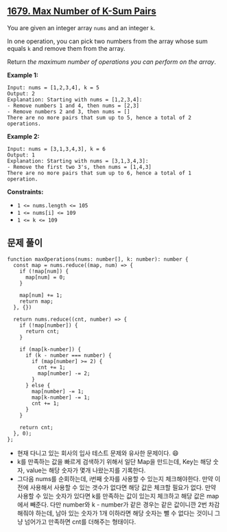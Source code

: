 ## **[1679.  Max Number of K-Sum Pairs](https://leetcode.com/problems/max-number-of-k-sum-pairs)**

You are given an integer array  `nums`  and an integer  `k`.

In one operation, you can pick two numbers from the array whose sum equals  `k`  and remove them from the array.

Return  *the maximum number of operations you can perform on the array*.

**Example 1:**

```
Input: nums = [1,2,3,4], k = 5
Output: 2
Explanation: Starting with nums = [1,2,3,4]:
- Remove numbers 1 and 4, then nums = [2,3]
- Remove numbers 2 and 3, then nums = []
There are no more pairs that sum up to 5, hence a total of 2 operations.
```

**Example 2:**

```
Input: nums = [3,1,3,4,3], k = 6
Output: 1
Explanation: Starting with nums = [3,1,3,4,3]:
- Remove the first two 3's, then nums = [1,4,3]
There are no more pairs that sum up to 6, hence a total of 1 operation.
```

**Constraints:**

- `1 <= nums.length <= 105`
- `1 <= nums[i] <= 109`
- `1 <= k <= 109`

## 문제 풀이

```tsx
function maxOperations(nums: number[], k: number): number {
  const map = nums.reduce((map, num) => {
    if (!map[num]) {
      map[num] = 0;
    }

    map[num] += 1;
    return map;
  }, {})

  return nums.reduce((cnt, number) => {
    if (!map[number]) {
      return cnt;
    }

    if (map[k-number]) {
      if (k - number === number) {
        if (map[number] >= 2) {
          cnt += 1;
          map[number] -= 2;
        }
      } else {
        map[number] -= 1;
        map[k-number] -= 1;
        cnt += 1;
      }
    }

    return cnt;
  }, 0);
};
```

- 현재 다니고 있는 회사의 입사 테스트 문제와 유사한 문제이다. 😄
- k를 만족하는 값을 빠르게 검색하기 위해서 일단 Map을 만드는데, Key는 해당 숫자, value는 해당 숫자가 몇개 나왔는지를 기록한다.
- 그다음 nums를 순회하는데, i번째 숫자를 사용할 수 있는지 체크해야한다. 만약 이전에 사용해서 사용할 수 있는 갯수가 없다면 해당 값은 체크할 필요가 없다. 만약 사용할 수 있는 숫자가 있다면 k를 만족하는 값이 있는지 체크하고 해당 값은 map에서 빼준다. 다만 number와 k - number가 같은 경우는 같은 값이니깐 2번 차감해줘야 하는데, 남아 있는 숫자가 1개 이하라면 해당 숫자는 뺄 수 없다는 것이니 그냥 넘어가고 만족하면 cnt를 더해주는 형태이다.